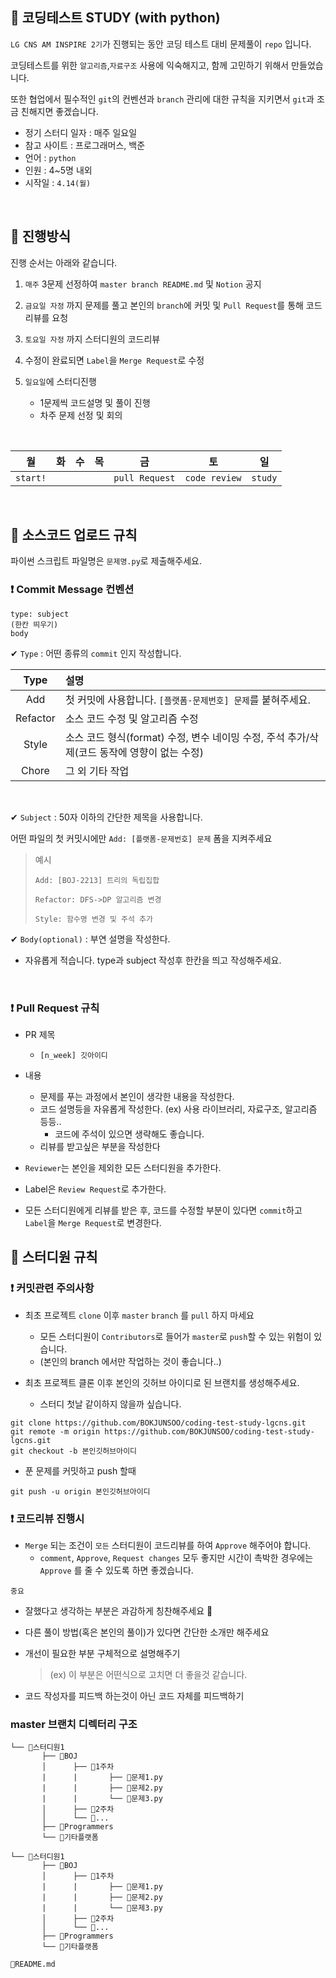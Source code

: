 ## 🔹 코딩테스트 STUDY (with python)

`LG CNS AM INSPIRE 2기`가 진행되는 동안 코딩 테스트 대비 문제풀이 `repo` 입니다.

코딩테스트를 위한 `알고리즘`,`자료구조` 사용에 익숙해지고, 함께 고민하기 위해서 만들었습니다.

또한 협업에서 필수적인 `git`의 컨벤션과 `branch` 관리에 대한 규칙을 지키면서 `git`과 조금 친해지면 좋겠습니다.

- 정기 스터디 일자 : 매주 일요일
- 참고 사이트 : 프로그래머스, 백준
- 언어 : `python`
- 인원 : 4~5명 내외
- 시작일 : `4.14(월)`

<br>

## 🔹 진행방식

진행 순서는 아래와 같습니다.

1. `매주` 3문제 선정하여 `master branch README.md` 및 `Notion` 공지

2. `금요일 자정` 까지 문제를 풀고 본인의 `branch`에 커밋 및 `Pull Request`를 통해 코드 리뷰를 요청
3. `토요일 자정` 까지 스터디원의 코드리뷰
4. 수정이 완료되면 `Label`을 `Merge Request`로 수정
5. `일요일`에 스터디진행
   - 1문제씩 코드설명 및 풀이 진행
   - 차주 문제 선정 및 회의

<br>

|월|화|수|목|금|토|일|
|:--:|:--:|:--:|:--:|:--:|:--:|:--:
|`start!`||||`pull Request`|`code review`|`study`


<br>

## 🔹 소스코드 업로드 규칙

파이썬 스크립트 파일명은 `문제명.py`로 제출해주세요.

### ❗ Commit Message 컨벤션

```
type: subject
(한칸 띄우기)
body
```

✔ `Type` : 어떤 종류의 `commit` 인지 작성합니다.

|Type|설명
|:--:|:--
|Add| 첫 커밋에 사용합니다. `[플랫폼-문제번호] 문제`를 붙혀주세요.
|Refactor| 소스 코드 수정 및 알고리즘 수정
|Style|소스 코드 형식(format) 수정, 변수 네이밍 수정, 주석 추가/삭제(코드 동작에 영향이 없는 수정)
|Chore|그 외 기타 작업

<br>

✔ `Subject` : 50자 이하의 간단한 제목을 사용합니다. 

어떤 파일의 첫 커밋시에만 `Add: [플랫폼-문제번호] 문제` 폼을 지켜주세요

> 예시
> 
> `Add: [BOJ-2213] 트리의 독립집합`
>
> `Refactor: DFS->DP 알고리즘 변경`
>
> `Style: 함수명 변경 및 주석 추가`

✔ `Body(optional)` : 부연 설명을 작성한다.

- 자유롭게 적습니다. type과 subject 작성후 한칸을 띄고 작성해주세요.

<br>

### ❗ Pull Request 규칙

- PR 제목
  -  `[n_week] 깃아이디`
- 내용
  - 문제를 푸는 과정에서 본인이 생각한 내용을 작성한다.
  - 코드 설명등을 자유롭게 작성한다. (ex) 사용 라이브러리, 자료구조, 알고리즘 등등..
    - 코드에 주석이 있으면 생략해도 좋습니다.
  - 리뷰를 받고싶은 부분을 작성한다

- `Reviewer`는 본인을 제외한 모든 스터디원을 추가한다.
- Label은 `Review Request`로 추가한다.
- 모든 스터디원에게 리뷰를 받은 후, 코드를 수정할 부분이 있다면 `commit`하고 `Label`을 `Merge Request`로 변경한다.

## 🔹 스터디원 규칙

### ❗ 커밋관련 주의사항
- 최초 프로젝트 `clone` 이후 `master` `branch` 를 `pull` 하지 마세요
  - 모든 스터디원이 `Contributors`로 들어가 `master`로 `push`할 수 있는 위험이 있습니다.
  - (본인의 branch 에서만 작업하는 것이 좋습니다..)

- 최초 프로젝트 클론 이후 본인의 깃허브 아이디로 된 브랜치를 생성해주세요.
  - 스터디 첫날 같이하지 않을까 싶습니다.
```
git clone https://github.com/BOKJUNSOO/coding-test-study-lgcns.git
git remote -m origin https://github.com/BOKJUNSOO/coding-test-study-lgcns.git
git checkout -b 본인깃허브아이디
```

- 푼 문제를 커밋하고 push 할때
```
git push -u origin 본인깃허브아이디
```

### ❗ 코드리뷰 진행시

- `Merge` 되는 조건이 `모든` 스터디원이 코드리뷰를 하여 `Approve` 해주어야 합니다.
  - `comment`, `Approve`, `Request changes` 모두 좋지만 시간이 촉박한 경우에는 `Approve` 를 줄 수 있도록 하면 좋겠습니다.

`중요`
  - 잘했다고 생각하는 부분은 과감하게 칭찬해주세요 🐳
  
  - 다른 풀이 방법(혹은 본인의 풀이)가 있다면 간단한 소개만 해주세요

  - 개선이 필요한 부분 구체적으로 설명해주기
    > (ex) 이 부분은 어떤식으로 고치면 더 좋을것 같습니다.

  - 코드 작성자를 피드백 하는것이 아닌 코드 자체를 피드백하기

### master 브랜치 디렉터리 구조
```
└── 📂스터디원1
       ├── 📂BOJ
       │      ├── 📂1주차
       |      |       ├── 💾문제1.py
       |      |       ├── 💾문제2.py
       |      |       └── 💾문제3.py
       │      ├── 📂2주차
       │      └── 📂...
       ├── 📂Programmers
       └── 📂기타플랫폼
      
└── 📂스터디원1
       ├── 📂BOJ
       │      ├── 📂1주차
       |      |       ├── 💾문제1.py
       |      |       ├── 💾문제2.py
       |      |       └── 💾문제3.py
       │      ├── 📂2주차
       │      └── 📂...
       ├── 📂Programmers
       └── 📂기타플랫폼

💾README.md 
```
  

